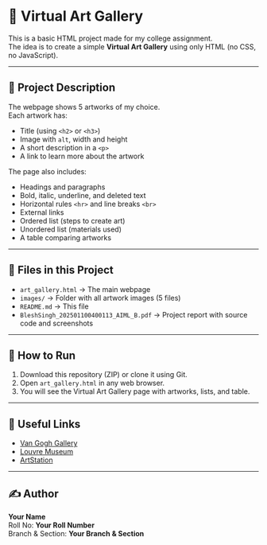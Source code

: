# 🎨 Virtual Art Gallery  

This is a basic HTML project made for my college assignment.  
The idea is to create a simple **Virtual Art Gallery** using only HTML (no CSS, no JavaScript).  

---

## 📌 Project Description  
The webpage shows 5 artworks of my choice.  
Each artwork has:  
- Title (using `<h2>` or `<h3>`)  
- Image with `alt`, width and height  
- A short description in a `<p>`  
- A link to learn more about the artwork  

The page also includes:  
- Headings and paragraphs  
- Bold, italic, underline, and deleted text  
- Horizontal rules `<hr>` and line breaks `<br>`  
- External links  
- Ordered list (steps to create art)  
- Unordered list (materials used)  
- A table comparing artworks 

---

## 📂 Files in this Project  
- `art_gallery.html` → The main webpage  
- `images/` → Folder with all artwork images (5 files)  
- `README.md` → This file  
- `BleshSingh_202501100400113_AIML_B.pdf` → Project report with source code and screenshots  

---

## 🚀 How to Run  
1. Download this repository (ZIP) or clone it using Git.  
2. Open `art_gallery.html` in any web browser.  
3. You will see the Virtual Art Gallery page with artworks, lists, and table.  

---

## 🔗 Useful Links  
- [Van Gogh Gallery](https://www.vangoghgallery.com/painting/starry-night.html)  
- [Louvre Museum](https://www.louvre.fr/en)  
- [ArtStation](https://www.artstation.com)  

---

## ✍️ Author  
**Your Name**  
Roll No: **Your Roll Number**  
Branch & Section: **Your Branch & Section**  
